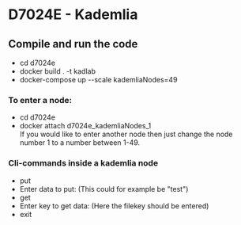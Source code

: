# D7024E - Kademlia
## Compile and run the code
- cd d7024e
- docker build . -t kadlab 
- docker-compose up --scale kademliaNodes=49
### To enter a node: 
- cd d7024e
- docker attach d7024e_kademliaNodes_1 <br>
If you would like to enter another node then just change the node number 1 to a number between 1-49.
### Cli-commands inside a kademlia node
- put
- Enter data to put: (This could for example be "test")
- get
- Enter key to get data: (Here the filekey should be entered)
- exit
